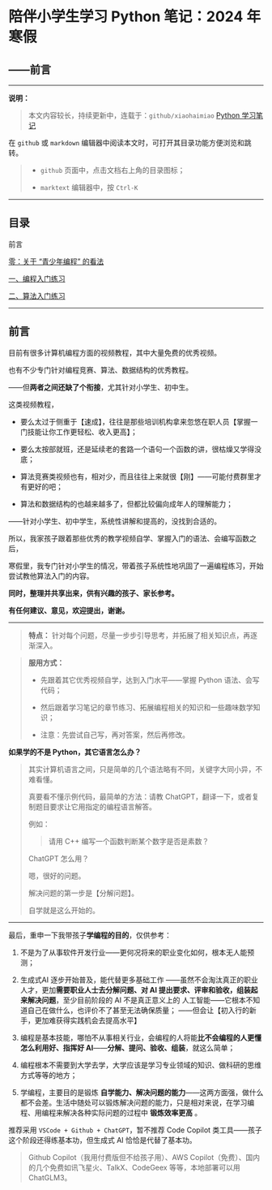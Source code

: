 # 陪伴小学生学习 Python 笔记：2024 年寒假

## ——前言

---

**说明：**

> 本文内容较长，持续更新中，连载于：`github/xiaohaimiao` [Python 学习笔记](https://github.com/xiaohaimiao/Python-Learning/ "Python 学习笔记")

在 `github` 或 `markdown` 编辑器中阅读本文时，可打开其目录功能方便浏览和跳转。

> + `github` 页面中，点击文档右上角的目录图标；
> 
> + `marktext` 编辑器中，按 `Ctrl-K`

---

## 目录

前言

[零：关于 “青少年编程” 的看法](Readme_0.md "查阅：零：关于 “青少年编程” 的看法")

[一、编程入门练习](Readme_1.md "查阅：一、编程入门练习")

[二、算法入门练习](Readme_2.md "查阅：二、算法入门练习")

---

## 前言

目前有很多计算机编程方面的视频教程，其中大量免费的优秀视频。

也有不少专门针对编程竞赛、算法、数据结构的优秀教程。

——但**两者之间还缺了个衔接**，尤其针对小学生、初中生。

这类视频教程，

+ 要么太过于侧重于【速成】，往往是那些培训机构拿来忽悠在职人员【掌握一门技能让你工作更轻松、收入更高】；

+ 要么太按部就班，还是延续老的套路一个语句一个函数的讲，很枯燥又学得没底；

+ 算法竞赛类视频也有，相对少，而且往往上来就很【刚】——可能付费群里才有更好的吧；

+ 算法和数据结构的也越来越多了，但都比较偏向成年人的理解能力；

——针对小学生、初中学生，系统性讲解和提高的，没找到合适的。

所以，我家孩子跟着那些优秀的教学视频自学、掌握入门的语法、会编写函数之后，

寒假里，我专门针对小学生的情况，带着孩子系统性地巩固了一遍编程练习，开始尝试教他算法入门的内容。

**同时，整理并共享出来，供有兴趣的孩子、家长参考。**

**有任何建议、意见，欢迎提出，谢谢。**

---

> **特点：** 针对每个问题，尽量一步步引导思考，并拓展了相关知识点，再逐渐深入。

> **服用方式：**
> 
> + 先跟着其它优秀视频自学，达到入门水平——掌握 Python 语法、会写代码；
> 
> + 然后跟着学习笔记的章节练习、拓展编程相关的知识和一些趣味数学知识；
> 
> + 注意：先尝试自己写，再对答案，然后再修改。

**如果学的不是 Python，其它语言怎么办？**

> 其实计算机语言之间，只是简单的几个语法略有不同，关键字大同小异，不难看懂。
> 
> 真要看不懂示例代码，最简单的方法：请教 ChatGPT，翻译一下，或者复制题目要求让它用指定的编程语言解答。
> 
> 例如：
> 
> > 请用 C++ 编写一个函数判断某个数字是否是素数？
> 
> ChatGPT 怎么用？
> 
> 嗯，很好的问题。
> 
> 解决问题的第一步是【分解问题】。
> 
> 自学就是这么开始的。

---

最后，重申一下我带孩子**学编程的目的**，仅供参考：

1. 不是为了从事软件开发行业——更何况将来的职业变化如何，根本无人能预测；

2. 生成式AI 逐步开始普及，能代替更多基础工作
   ——虽然不会淘汰真正的职业人才，更加**需要职业人士去分解问题、对 AI 提出要求、评审和验收，组装起来解决问题**，至少目前阶段的 AI 不是真正意义上的 人工智能——它根本不知道自己在做什么，也评价不了甚至无法确保质量；
   ——但会让【初入行的新手，更加难获得实践机会去提高水平】

3. 编程是基本技能，哪怕不从事相关行业，会编程的人将能**比不会编程的人更懂怎么利用好、指挥好 AI**——**分解、提问、验收、组装**，就这么简单；

4. 编程根本不需要到大学去学，大学应该是学习专业领域的知识、做科研的思维方式等等的地方；

5. 学编程，主要目的是锻炼 **自学能力、解决问题的能力**——这两方面强，做什么都不会差。生活中随处可以锻炼解决问题的能力，只是相对来说，在学习编程、用编程来解决各种实际问题的过程中 **锻炼效率更高** 。

推荐采用 `VSCode + Github + ChatGPT`，暂不推荐 Code Copilot 类工具——孩子这个阶段还得练基本功，但生成式 AI 恰恰是代替了基本功。

> Github Copilot（我用付费版但不给孩子用）、AWS Copilot（免费）、国内的几个免费如讯飞星火、TalkX、CodeGeex 等等，本地部署可以用 ChatGLM3。
